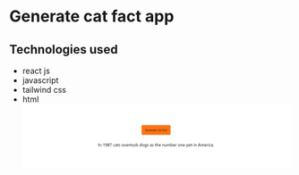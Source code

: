 # Generate cat fact app
## Technologies used 
- react js
- javascript
- tailwind css
- html
![ss](./img.png)